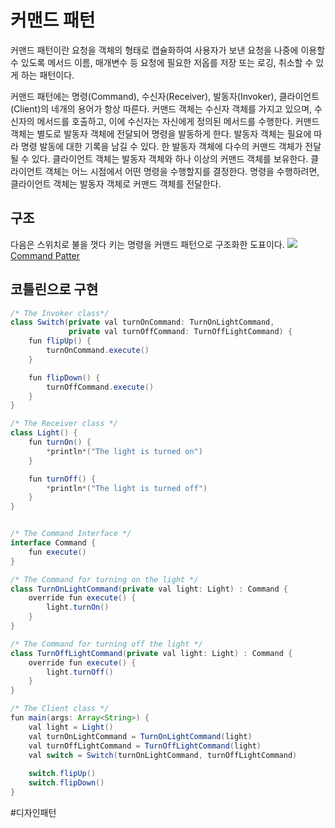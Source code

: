 # 커맨드 패턴
커맨드 패턴이란 요청을 객체의 형태로 캡슐화하여 사용자가 보낸 요청을 나중에 이용할 수 있도록 메서드 이름, 매개변수 등 요청에 필요한 저옵를 저장 또는 로깅, 취소할 수 있게 하는 패턴이다.

커맨드 패턴에는 명령(Command), 수신자(Receiver), 발동자(Invoker), 클라이언트(Client)의 네개의 용어가 항상 따른다. 커맨드 객체는 수신자 객체를 가지고 있으며, 수신자의 메서드를 호출하고, 이에 수신자는 자신에게 정의된 메서드를 수행한다. 커맨드 객체는 별도로 발동자 객체에 전달되어 명령을 발동하게 한다. 발동자 객체는 필요에 따라 명령 발동에 대한 기록을 남길 수 있다. 한 발동자 객체에 다수의 커맨드 객체가 전달될 수 있다. 클라이언트 객체는 발동자 객체와 하나 이상의 커맨드 객체를 보유한다. 클라이언트 객체는 어느 시점에서 어떤 명령을 수행할지를 결정한다. 명령을 수행하려면, 클라이언트 객체는 발동자 객체로 커맨드 객체를 전달한다.

## 구조
다음은 스위치로 불을 껏다 키는 명령을 커맨드 패턴으로 구조화한 도표이다.
![](%E1%84%8F%E1%85%A5%E1%84%86%E1%85%A2%E1%86%AB%E1%84%83%E1%85%B3_%E1%84%91%E1%85%A2%E1%84%90%E1%85%A5%E1%86%AB/6FC41F87-E855-491A-9D49-FCEEEB0ED4DC.png)
[Command Patter](https://upload.wikimedia.org/wikipedia/commons/8/8e/Command_Design_Pattern_Class_Diagram.png)


## 코틀린으로 구현

```java
/* The Invoker class*/
class Switch(private val turnOnCommand: TurnOnLightCommand,
             private val turnOffCommand: TurnOffLightCommand) {
    fun flipUp() {
        turnOnCommand.execute()
    }

    fun flipDown() {
        turnOffCommand.execute()
    }
}

/* The Receiver class */
class Light() {
    fun turnOn() {
        *println*("The light is turned on")
    }

    fun turnOff() {
        *println*("The light is turned off")
    }
}


/* The Command Interface */
interface Command {
    fun execute()
}

/* The Command for turning on the light */
class TurnOnLightCommand(private val light: Light) : Command {
    override fun execute() {
        light.turnOn()
    }
}

/* The Command for turning off the light */
class TurnOffLightCommand(private val light: Light) : Command {
    override fun execute() {
        light.turnOff()
    }
}

/* The Client class */
fun main(args: Array<String>) {
    val light = Light()
    val turnOnLightCommand = TurnOnLightCommand(light)
    val turnOffLightCommand = TurnOffLightCommand(light)
    val switch = Switch(turnOnLightCommand, turnOffLightCommand)
    
    switch.flipUp()
    switch.flipDown()
}
```
#디자인패턴